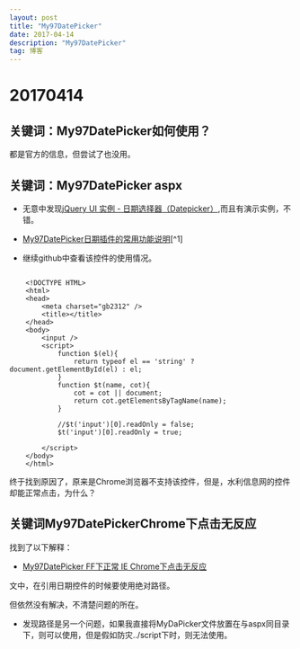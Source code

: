 ```yaml
---
layout: post
title: "My97DatePicker"
date: 2017-04-14 
description: "My97DatePicker"
tag: 博客 
---   
```


# 20170414

## 关键词：My97DatePicker如何使用？

都是官方的信息，但尝试了也没用。

## 关键词：My97DatePicker aspx

- 无意中发现[jQuery UI 实例 - 日期选择器（Datepicker）](http://www.runoob.com/jqueryui/example-datepicker.html),而且有演示实例，不错。

- [My97DatePicker日期插件的常用功能说明](http://jingyan.baidu.com/article/e6c8503c7244bae54f1a18c7.html)[^1]

- 继续github中查看该控件的使用情况。

```
    
    <!DOCTYPE HTML>
    <html>
    <head>
        <meta charset="gb2312" />
        <title></title>
    </head>
    <body>
        <input />
        <script>
            function $(el){
                return typeof el == 'string' ? document.getElementById(el) : el;
            }
            function $t(name, cot){
                cot = cot || document;
                return cot.getElementsByTagName(name);
            }
            
            //$t('input')[0].readOnly = false;
            $t('input')[0].readOnly = true;
            
        </script>       
    </body>
    </html>
```

终于找到原因了，原来是Chrome浏览器不支持该控件，但是，水利信息网的控件却能正常点击，为什么？

## 关键词My97DatePickerChrome下点击无反应

找到了以下解释：

- [My97DatePicker FF下正常 IE Chrome下点击无反应](http://www.caihaibo.cn/devpro/webfront/3813.html)

文中，在引用日期控件的时候要使用绝对路径。

但依然没有解决，不清楚问题的所在。

- 发现路径是另一个问题，如果我直接将MyDaPicker文件放置在与aspx同目录下，则可以使用，但是假如防灾../script下时，则无法使用。
